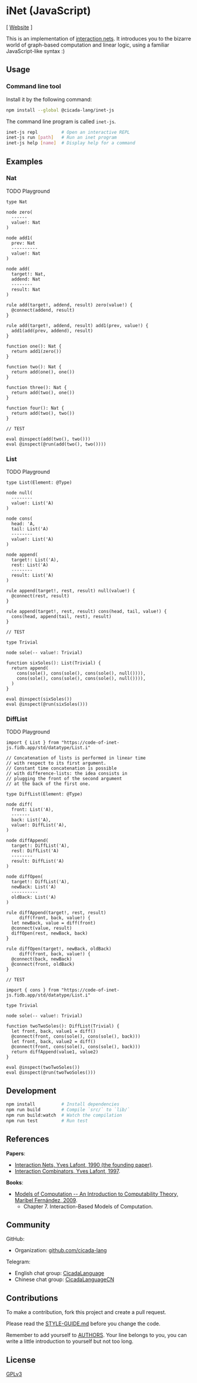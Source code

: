 # iNet (JavaScript)

[ [Website](https://inet.run) ]

This is an implementation of [interaction nets](https://en.wikipedia.org/wiki/Interaction_nets).
It introduces you to the bizarre world of graph-based computation and linear logic,
using a familiar JavaScript-like syntax :)

## Usage

### Command line tool

Install it by the following command:

```sh
npm install --global @cicada-lang/inet-js
```

The command line program is called `inet-js`.

```sh
inet-js repl         # Open an interactive REPL
inet-js run [path]   # Run an inet program
inet-js help [name]  # Display help for a command
```

## Examples

### Nat

TODO Playground

```inet
type Nat

node zero(
  ------
  value!: Nat
)

node add1(
  prev: Nat
  ----------
  value!: Nat
)

node add(
  target!: Nat,
  addend: Nat
  --------
  result: Nat
)

rule add(target!, addend, result) zero(value!) {
  @connect(addend, result)
}

rule add(target!, addend, result) add1(prev, value!) {
  add1(add(prev, addend), result)
}

function one(): Nat {
  return add1(zero())
}

function two(): Nat {
  return add(one(), one())
}

function three(): Nat {
  return add(two(), one())
}

function four(): Nat {
  return add(two(), two())
}

// TEST

eval @inspect(add(two(), two()))
eval @inspect(@run(add(two(), two())))
```

### List

TODO Playground

```inet
type List(Element: @Type)

node null(
  --------
  value!: List('A)
)

node cons(
  head: 'A,
  tail: List('A)
  --------
  value!: List('A)
)

node append(
  target!: List('A),
  rest: List('A)
  --------
  result: List('A)
)

rule append(target!, rest, result) null(value!) {
  @connect(rest, result)
}

rule append(target!, rest, result) cons(head, tail, value!) {
  cons(head, append(tail, rest), result)
}

// TEST

type Trivial

node sole(-- value!: Trivial)

function sixSoles(): List(Trivial) {
  return append(
    cons(sole(), cons(sole(), cons(sole(), null()))),
    cons(sole(), cons(sole(), cons(sole(), null()))),
  )
}

eval @inspect(sixSoles())
eval @inspect(@run(sixSoles()))
```

### DiffList

TODO Playground

```inet
import { List } from "https://code-of-inet-js.fidb.app/std/datatype/List.i"

// Concatenation of lists is performed in linear time
// with respect to its first argument.
// Constant time concatenation is possible
// with difference-lists: the idea consists in
// plugging the front of the second argument
// at the back of the first one.

type DiffList(Element: @Type)

node diff(
  front: List('A),
  -------
  back: List('A),
  value!: DiffList('A),
)

node diffAppend(
  target!: DiffList('A),
  rest: DiffList('A)
  --------
  result: DiffList('A)
)

node diffOpen(
  target!: DiffList('A),
  newBack: List('A)
  ----------
  oldBack: List('A)
)

rule diffAppend(target!, rest, result)
     diff(front, back, value!) {
  let newBack, value = diff(front)
  @connect(value, result)
  diffOpen(rest, newBack, back)
}

rule diffOpen(target!, newBack, oldBack)
     diff(front, back, value!) {
  @connect(back, newBack)
  @connect(front, oldBack)
}

// TEST

import { cons } from "https://code-of-inet-js.fidb.app/std/datatype/List.i"

type Trivial

node sole(-- value!: Trivial)

function twoTwoSoles(): DiffList(Trivial) {
  let front, back, value1 = diff()
  @connect(front, cons(sole(), cons(sole(), back)))
  let front, back, value2 = diff()
  @connect(front, cons(sole(), cons(sole(), back)))
  return diffAppend(value1, value2)
}

eval @inspect(twoTwoSoles())
eval @inspect(@run(twoTwoSoles()))
```

## Development

```sh
npm install          # Install dependencies
npm run build        # Compile `src/` to `lib/`
npm run build:watch  # Watch the compilation
npm run test         # Run test
```

## References

**Papers**:

- [Interaction Nets, Yves Lafont, 1990 (the founding paper)](./docs/references/papers/1990-interaction-nets.pdf).
- [Interaction Combinators, Yves Lafont, 1997](./docs/references/papers/1997-interaction-combinators.pdf).

**Books**:

- [Models of Computation -- An Introduction to Computability Theory, Maribel Fernández, 2009](./docs/references/books/models-of-computation--maribel-fernández.pdf).
  - Chapter 7. Interaction-Based Models of Computation.

## Community

GitHub:

- Organization: [github.com/cicada-lang](https://github.com/cicada-lang)

Telegram:

- English chat group: [CicadaLanguage](https://t.me/CicadaLanguage)
- Chinese chat group: [CicadaLanguageCN](https://t.me/CicadaLanguageCN)

## Contributions

To make a contribution, fork this project and create a pull request.

Please read the [STYLE-GUIDE.md](STYLE-GUIDE.md) before you change the code.

Remember to add yourself to [AUTHORS](AUTHORS).
Your line belongs to you, you can write a little
introduction to yourself but not too long.

## License

[GPLv3](LICENSE)

